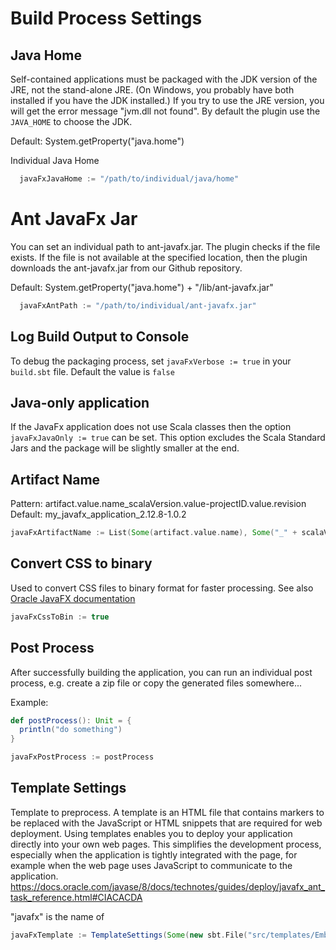 # Build Process Settings

## Java Home
Self-contained applications must be packaged with the JDK version of the JRE, not the stand-alone JRE. (On Windows, you probably have both installed if you have the JDK installed.) If you try to use the JRE version, you will get the error message "jvm.dll not found". By
default the plugin use the `JAVA_HOME` to choose the JDK.

Default: System.getProperty("java.home")

Individual Java Home
```scala
  javaFxJavaHome := "/path/to/individual/java/home"
```

# Ant JavaFx Jar
You can set an individual path to ant-javafx.jar. The plugin checks if the file exists. If the file is not available at the specified location, then the plugin downloads the ant-javafx.jar from our Github repository.

Default: System.getProperty("java.home") + "/lib/ant-javafx.jar"
```scala
  javaFxAntPath := "/path/to/individual/ant-javafx.jar"
```

## Log Build Output to Console
To debug the packaging process, set `javaFxVerbose := true` in your `build.sbt` file. Default the value is `false`

## Java-only application
If the JavaFx application does not use Scala classes then the option `javaFxJavaOnly := true` can be set. This option excludes the Scala Standard Jars and the package will be slightly smaller at the end.

## Artifact Name
Pattern: artifact.value.name_scalaVersion.value-projectID.value.revision
Default: my_javafx_application_2.12.8-1.0.2
```scala
javaFxArtifactName := List(Some(artifact.value.name), Some("_" + scalaVersion.value), Some("-" + projectID.value.revision)).flatten.mkString
```

## Convert CSS to binary
Used to convert CSS files to binary format for faster processing. See also [Oracle JavaFX documentation](https://docs.oracle.com/javase/8/docs/technotes/guides/deploy/packaging.html#BABCACBD)
```scala
javaFxCssToBin := true
```


## Post Process
After successfully building the application, you can run an individual post process, e.g. create a zip file or copy the generated files somewhere...

Example:
```scala
def postProcess(): Unit = {
  println("do something")
}

javaFxPostProcess := postProcess
```

## Template Settings
Template to preprocess. A template is an HTML file that contains markers to be replaced with the JavaScript or HTML snippets that are required for web deployment. Using templates enables you to deploy your application directly into your own web pages. This simplifies
the development process, especially when the application is tightly integrated with the page, for example when the web page uses JavaScript to communicate to the application.
https://docs.oracle.com/javase/8/docs/technotes/guides/deploy/javafx_ant_task_reference.html#CIACACDA

"javafx" is the name of

```scala
javaFxTemplate := TemplateSettings(Some(new sbt.File("src/templates/EmbedApp_template.html")),Some(new sbt.File("dest/templates/EmbedApp_template.html")))
```
